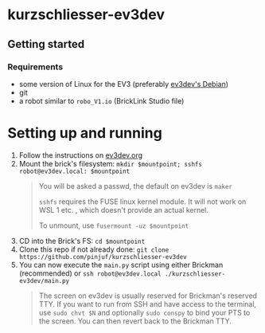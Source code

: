 # kurzschliesser-ev3dev

## Getting started

### Requirements

 - some version of Linux for the EV3 (preferably [ev3dev's Debian](https://www.ev3dev.org/downloads/))
 - git
 - a robot similar to `robo_V1.io` (BrickLink Studio file)

# Setting up and running

 1) Follow the instructions on [ev3dev.org](https://www.ev3dev.org/docs/tutorials/connecting-to-the-internet-via-usb/)
 2) Mount the brick's filesystem: `mkdir $mountpoint; sshfs robot@ev3dev.local: $mountpoint`
    > You will be asked a passwd, the default on ev3dev is `maker`
    >
    > `sshfs` requires the FUSE linux kernel module. It will not work on WSL 1 etc. , which doesn't provide an actual kernel.
    > 
    > To unmount, use `fusermount -uz $mountpoint`
 3) CD into the Brick's FS: `cd $mountpoint`
 4) Clone this repo if not already done: `git clone https://github.com/pinjuf/kurzschliesser-ev3dev`
 5) You can now execute the `main.py` script using either Brickman (recommended) or `ssh robot@ev3dev.local ./kurzschliesser-ev3dev/main.py`
    > The screen on ev3dev is usually reserved for Brickman's reserved TTY. If you want to run from SSH and have access to the terminal, use `sudo chvt $N` and optionally `sudo conspy` to bind your PTS to the screen. You can then revert back to the Brickman TTY.
